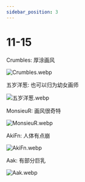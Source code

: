 ```yaml
---
sidebar_position: 3
---
```


# 11-15


Crumbles: 厚涂画风

![Crumbles.webp](https://p.inari.site/usr/1818/68a0562a01f5a.webp)

五岁洋葱: 也可以归为幼女画师

![五岁洋葱.webp](https://p.inari.site/usr/1818/68a0562a73aed.webp)

MonsieuR: 画风很奇特

![MonsieuR.webp](https://p.inari.site/usr/1818/68a059318a151.webp)

AkiFn: 人体有点崩

![AkiFn.webp](https://p.inari.site/usr/1818/68a05629b8681.webp)

Aak: 有部分巨乳

![Aak.webp](https://p.inari.site/usr/1818/68a05ed8afba6.webp)

